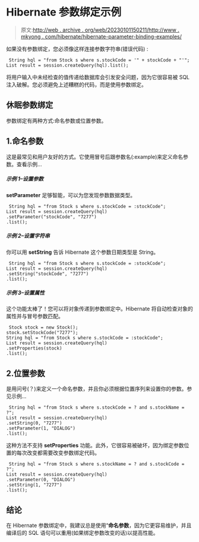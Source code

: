 # Hibernate 参数绑定示例

> 原文:[http://web . archive . org/web/20230101150211/http://www . mkyong . com/hibernate/hibernate-parameter-binding-examples/](http://web.archive.org/web/20230101150211/http://www.mkyong.com/hibernate/hibernate-parameter-binding-examples/)

如果没有参数绑定，您必须像这样连接参数字符串(错误代码) :

```
 String hql = "from Stock s where s.stockCode = '" + stockCode + "'";
List result = session.createQuery(hql).list(); 
```

将用户输入中未经检查的值传递给数据库会引发安全问题，因为它很容易被 SQL 注入破解。您必须避免上述糟糕的代码，而是使用参数绑定。

## 休眠参数绑定

参数绑定有两种方式:命名参数或位置参数。

## 1.命名参数

这是最常见和用户友好的方式。它使用冒号后跟参数名(:example)来定义命名参数。查看示例…

##### 示例 1–设置参数

**setParameter** 足够智能，可以为您发现参数数据类型。

```
 String hql = "from Stock s where s.stockCode = :stockCode";
List result = session.createQuery(hql)
.setParameter("stockCode", "7277")
.list(); 
```

##### 示例 2–设置字符串

你可以用 **setString** 告诉 Hibernate 这个参数日期类型是 String。

```
 String hql = "from Stock s where s.stockCode = :stockCode";
List result = session.createQuery(hql)
.setString("stockCode", "7277")
.list(); 
```

##### 示例 3–设置属性

这个功能太棒了！您可以将对象传递到参数绑定中。Hibernate 将自动检查对象的属性并与冒号参数匹配。

```
 Stock stock = new Stock();
stock.setStockCode("7277");
String hql = "from Stock s where s.stockCode = :stockCode";
List result = session.createQuery(hql)
.setProperties(stock)
.list(); 
```

## 2.位置参数

是用问号(？)来定义一个命名参数，并且你必须根据位置序列来设置你的参数。参见示例…

```
 String hql = "from Stock s where s.stockCode = ? and s.stockName = ?";
List result = session.createQuery(hql)
.setString(0, "7277")
.setParameter(1, "DIALOG")
.list(); 
```

这种方法不支持 **setProperties** 功能。此外，它很容易被破坏，因为绑定参数位置的每次改变都需要改变参数绑定代码。

```
 String hql = "from Stock s where s.stockName = ? and s.stockCode = ?";
List result = session.createQuery(hql)
.setParameter(0, "DIALOG")
.setString(1, "7277")
.list(); 
```

## 结论

在 Hibernate 参数绑定中，我建议总是使用“**命名参数**，因为它更容易维护，并且编译后的 SQL 语句可以重用(如果绑定参数改变的话)以提高性能。

<input type="hidden" id="mkyong-current-postId" value="3350">